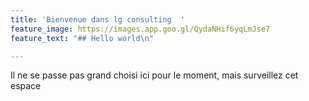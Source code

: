 ```yaml
---
title: 'Bienvenue dans lg consulting  '
feature_image: https://images.app.goo.gl/QydaNHif6yqLmJse7
feature_text: "## Hello world\n"

---
```

Il ne se passe pas grand choisi ici pour le moment, mais surveillez cet espace